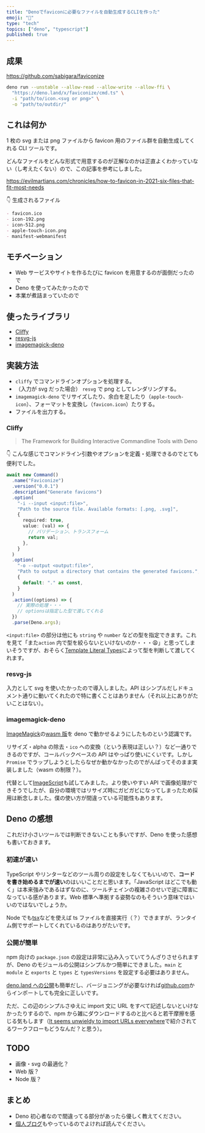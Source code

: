 ```yaml
---
title: "Denoでfaviconに必要なファイルを自動生成するCLIを作った"
emoji: "🌟"
type: "tech"
topics: ["deno", "typescript"]
published: true
---
```


## 成果

https://github.com/sabigara/faviconize

```bash
deno run --unstable --allow-read --allow-write --allow-ffi \
  "https://deno.land/x/faviconize/cmd.ts" \
  -i "path/to/icon.<svg or png>" \
  -o "path/to/outdir/"
```

## これは何か

1 枚の svg または png ファイルから favicon 用のファイル群を自動生成してくれる CLI ツールです。

どんなファイルをどんな形式で用意するのが正解なのかは正直よくわかっていない（し考えたくない）ので、この記事を参考にしました。

https://evilmartians.com/chronicles/how-to-favicon-in-2021-six-files-that-fit-most-needs

👇 生成されるファイル

```md
- favicon.ico
- icon-192.png
- icon-512.png
- apple-touch-icon.png
- manifest-webmanifest
```

## モチベーション

- Web サービスやサイトを作るたびに favicon を用意するのが面倒だったので
- Deno を使ってみたかったので
- 本業が煮詰まっていたので

## 使ったライブラリ

- [Cliffy](https://github.com/c4spar/deno-cliffy)
- [resvg-js](https://github.com/yisibl/resvg-js)
- [imagemagick-deno](https://github.com/lumeland/imagemagick-deno)

## 実装方法

- `cliffy` でコマンドラインオプションを処理する。
- （入力が svg だった場合） `resvg` で png としてレンダリングする。
- `imagemagick-deno` でリサイズしたり、余白を足したり（`apple-touch-icon`）、フォーマットを変換し（`favicon.icon`）たりする。
- ファイルを出力する。

### Cliffy

> The Framework for Building Interactive Commandline Tools with Deno

👇 こんな感じでコマンドライン引数やオプションを定義・処理できるのでとても便利でした。

```typescript
await new Command()
  .name("Faviconize")
  .version("0.0.1")
  .description("Generate favicons")
  .option(
    "-i --input <input:file>",
    "Path to the source file. Available formats: [.png, .svg]",
    {
      required: true,
      value: (val) => {
        // バリデーション、トランスフォーム
        return val;
      },
    }
  )
  .option(
    "-o --output <output:file>",
    "Path to output a directory that contains the generated favicons.",
    {
      default: "." as const,
    }
  )
  .action((options) => {
    // 実際の処理・・・
    // optionsは指定した型で渡してくれる
  })
  .parse(Deno.args);
```

`<input:file>` の部分は他にも `string` や `number` などの型を指定できます。これを見て「また`action` 内で型を絞らないといけないのか・・・😩」と思ってしまいそうですが、おそらく[Template Literal Types](https://www.typescriptlang.org/docs/handbook/2/template-literal-types.html)によって型を判断して渡してくれます。

### resvg-js

入力として svg を使いたかったので導入しました。API はシンプルだしドキュメント通りに動いてくれたので特に書くことはありません（それ以上にありがたいことはない）。

### imagemagick-deno

[ImageMagick](https://imagemagick.org/index.php)の[wasm 版](https://github.com/dlemstra/magick-wasm)を deno で動かせるようにしたものという認識です。

リサイズ・alpha の除去・`ico` への変換（という表現は正しい？）など一通りできるのですが、コールバックベースの API はやっぱり使いにくいです。しかし `Promise` でラップしようとしたらなぜか動かなかったのでがんばってそのまま実装しました（wasm の制限？）。

代替として[ImageScript](https://github.com/matmen/ImageScript)も試してみました。より使いやすい API で画像処理ができそうでしたが、自分の環境ではリサイズ時にガビガビになってしまったため採用は断念しました。僕の使い方が間違っている可能性もあります。

## Deno の感想

これだけ小さいツールでは判断できないことも多いですが、Deno を使った感想も書いておきます。

### 初速が速い

TypeScript やリンターなどのツール周りの設定をしなくてもいいので、**コードを書き始めるまでが速い**のはいいことだと思います。「JavaScript はどこでも動く」は本来強みであるはずなのに、ツールチェインの複雑さのせいで逆に障害になっている感があります。Web 標準へ準拠する姿勢なのもそういう意味ではいいのではないでしょうか。

Node でも[tsx](https://github.com/esbuild-kit/tsx)などを使えば ts ファイルを直接実行（？）できますが、ランタイム側でサポートしてくれているのはありがたいです。

### 公開が簡単

npm 向けの `package.json` の設定は非常に込み入っていてうんざりさせられますが、Deno のモジュールの公開はシンプルかつ簡単にできました。`main` と `module` と `exports` と `types` と `typesVersions` を設定する必要はありません。

[deno.land への公開](https://deno.land/add_module)も簡単だし、バージョニングが必要なければ[github.com](https://github.com)からインポートしても完全に正しいです。

ただ、この辺のシンプルさゆえに import 文に URL をすべて記述しないといけなかったりするので、npm から雑にダウンロードするのと比べると若干摩擦を感じる気もします（[It seems unwieldy to import URLs everywhere](https://deno.land/manual@v1.30.2/basics/modules#it-seems-unwieldy-to-import-urls-everywhere)で紹介されてるワークフローもどうなんだ？と思う）。

## TODO

- 画像・svg の最適化？
- Web 版？
- Node 版？

## まとめ

- Deno 初心者なので間違ってる部分があったら優しく教えてください。
- [個人ブログ](https://rubiq.vercel.app)もやっているのでよければ読んでください。
